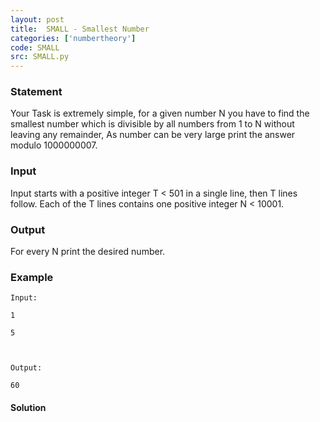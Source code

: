 ```yaml
---
layout: post
title:  SMALL - Smallest Number
categories: ['numbertheory']
code: SMALL
src: SMALL.py
---
```


### **Statement**

Your Task is extremely simple, for a given number N you have to find the
smallest number which is divisible by all numbers from 1 to N without leaving
any remainder, As number can be very large print the answer modulo 1000000007.

### Input

Input starts with a positive integer T < 501 in a single line, then T lines
follow. Each of the T lines contains one positive integer N < 10001.

### Output

For every N print the desired number.

### Example

    
    
    Input:
    1
    5
    
    Output:
    60



#### **Solution**



